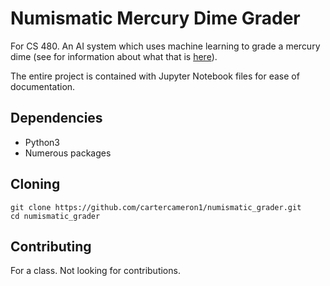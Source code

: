 # Numismatic Mercury Dime Grader
For CS 480. An AI system which uses machine learning to grade a mercury dime (see for information about what that is [here](https://www.pcgs.com/coinfacts/category/mercury-dime-1916-1945/703)).

The entire project is contained with Jupyter Notebook files for ease of documentation.

## Dependencies
* Python3
* Numerous packages

## Cloning
```shell
git clone https://github.com/cartercameron1/numismatic_grader.git
cd numismatic_grader
```

## Contributing
For a class. Not looking for contributions.
